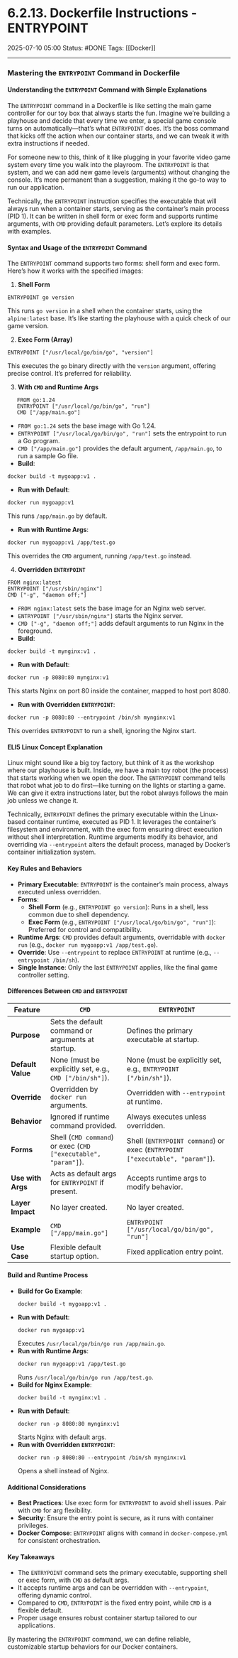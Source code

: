 # 6.2.13. Dockerfile Instructions - ENTRYPOINT

2025-07-10 05:00
Status: #DONE 
Tags: [[Docker]]

---
### Mastering the `ENTRYPOINT` Command in Dockerfile

#### Understanding the `ENTRYPOINT` Command with Simple Explanations

The `ENTRYPOINT` command in a Dockerfile is like setting the main game controller for our toy box that always starts the fun. Imagine we’re building a playhouse and decide that every time we enter, a special game console turns on automatically—that’s what `ENTRYPOINT` does. It’s the boss command that kicks off the action when our container starts, and we can tweak it with extra instructions if needed.

For someone new to this, think of it like plugging in your favorite video game system every time you walk into the playroom. The `ENTRYPOINT` is that system, and we can add new game levels (arguments) without changing the console. It’s more permanent than a suggestion, making it the go-to way to run our application.

Technically, the `ENTRYPOINT` instruction specifies the executable that will always run when a container starts, serving as the container’s main process (PID 1). It can be written in shell form or exec form and supports runtime arguments, with `CMD` providing default parameters. Let’s explore its details with examples.

#### Syntax and Usage of the `ENTRYPOINT` Command

The `ENTRYPOINT` command supports two forms: shell form and exec form. Here’s how it works with the specified images:

1. **Shell Form**
```
ENTRYPOINT go version
```
   This runs `go version` in a shell when the container starts, using the `alpine:latest` base. It’s like starting the playhouse with a quick check of our game version.

2. **Exec Form (Array)**
```
ENTRYPOINT ["/usr/local/go/bin/go", "version"]
```
   This executes the `go` binary directly with the `version` argument, offering precise control. It’s preferred for reliability.

3. **With `CMD` and Runtime Args**
```
   FROM go:1.24
   ENTRYPOINT ["/usr/local/go/bin/go", "run"]
   CMD ["/app/main.go"]
```
   - `FROM go:1.24` sets the base image with Go 1.24.
   - `ENTRYPOINT ["/usr/local/go/bin/go", "run"]` sets the entrypoint to run a Go program.
   - `CMD ["/app/main.go"]` provides the default argument, `/app/main.go`, to run a sample Go file.
   - **Build**: 
```
docker build -t mygoapp:v1 .
```
   - **Run with Default**: 
```
docker run mygoapp:v1
```
This runs `/app/main.go` by default.
   - **Run with Runtime Args**: 
```
docker run mygoapp:v1 /app/test.go
```
This overrides the `CMD` argument, running `/app/test.go` instead.

4. **Overridden `ENTRYPOINT`**
```
FROM nginx:latest
ENTRYPOINT ["/usr/sbin/nginx"]
CMD ["-g", "daemon off;"]
```
   - `FROM nginx:latest` sets the base image for an Nginx web server.
   - `ENTRYPOINT ["/usr/sbin/nginx"]` starts the Nginx server.
   - `CMD ["-g", "daemon off;"]` adds default arguments to run Nginx in the foreground.
   - **Build**: 
```
docker build -t mynginx:v1 .
```
   - **Run with Default**: 
```
docker run -p 8080:80 mynginx:v1
```
This starts Nginx on port 80 inside the container, mapped to host port 8080.
   - **Run with Overridden `ENTRYPOINT`**: 
```
docker run -p 8080:80 --entrypoint /bin/sh mynginx:v1
```     
This overrides `ENTRYPOINT` to run a shell, ignoring the Nginx start.

#### ELI5 Linux Concept Explanation

Linux might sound like a big toy factory, but think of it as the workshop where our playhouse is built. Inside, we have a main toy robot (the process) that starts working when we open the door. The `ENTRYPOINT` command tells that robot what job to do first—like turning on the lights or starting a game. We can give it extra instructions later, but the robot always follows the main job unless we change it.

Technically, `ENTRYPOINT` defines the primary executable within the Linux-based container runtime, executed as PID 1. It leverages the container’s filesystem and environment, with the exec form ensuring direct execution without shell interpretation. Runtime arguments modify its behavior, and overriding via `--entrypoint` alters the default process, managed by Docker’s container initialization system.

#### Key Rules and Behaviors

- **Primary Executable**: `ENTRYPOINT` is the container’s main process, always executed unless overridden.
- **Forms**:
  - **Shell Form** (e.g., `ENTRYPOINT go version`): Runs in a shell, less common due to shell dependency.
  - **Exec Form** (e.g., `ENTRYPOINT ["/usr/local/go/bin/go", "run"]`): Preferred for control and compatibility.
- **Runtime Args**: `CMD` provides default arguments, overridable with `docker run` (e.g., `docker run mygoapp:v1 /app/test.go`).
- **Override**: Use `--entrypoint` to replace `ENTRYPOINT` at runtime (e.g., `--entrypoint /bin/sh`).
- **Single Instance**: Only the last `ENTRYPOINT` applies, like the final game controller setting.

#### Differences Between `CMD` and `ENTRYPOINT`

| Feature                | `CMD`                              | `ENTRYPOINT`                       |
|-------------------------|------------------------------------|------------------------------------|
| **Purpose**            | Sets the default command or arguments at startup. | Defines the primary executable at startup. |
| **Default Value**      | None (must be explicitly set, e.g., `CMD ["/bin/sh"]`). | None (must be explicitly set, e.g., `ENTRYPOINT ["/bin/sh"]`). |
| **Override**           | Overridden by `docker run` arguments. | Overridden with `--entrypoint` at runtime. |
| **Behavior**           | Ignored if runtime command provided. | Always executes unless overridden. |
| **Forms**              | Shell (`CMD command`) or exec (`CMD ["executable", "param"]`). | Shell (`ENTRYPOINT command`) or exec (`ENTRYPOINT ["executable", "param"]`). |
| **Use with Args**      | Acts as default args for `ENTRYPOINT` if present. | Accepts runtime args to modify behavior. |
| **Layer Impact**       | No layer created.                  | No layer created.                  |
| **Example**            | `CMD ["/app/main.go"]`             | `ENTRYPOINT ["/usr/local/go/bin/go", "run"]` |
| **Use Case**           | Flexible default startup option.   | Fixed application entry point.     |

#### Build and Runtime Process

- **Build for Go Example**:
  ```
  docker build -t mygoapp:v1 .
  ```
- **Run with Default**:
  ```
  docker run mygoapp:v1
  ```
  Executes `/usr/local/go/bin/go run /app/main.go`.
- **Run with Runtime Args**:
  ```
  docker run mygoapp:v1 /app/test.go
  ```
  Runs `/usr/local/go/bin/go run /app/test.go`.
- **Build for Nginx Example**:
  ```
  docker build -t mynginx:v1 .
  ```
- **Run with Default**:
  ```
  docker run -p 8080:80 mynginx:v1
  ```
  Starts Nginx with default args.
- **Run with Overridden `ENTRYPOINT`**:
  ```
  docker run -p 8080:80 --entrypoint /bin/sh mynginx:v1
  ```
  Opens a shell instead of Nginx.

#### Additional Considerations

- **Best Practices**: Use exec form for `ENTRYPOINT` to avoid shell issues. Pair with `CMD` for arg flexibility.
- **Security**: Ensure the entry point is secure, as it runs with container privileges.
- **Docker Compose**: `ENTRYPOINT` aligns with `command` in `docker-compose.yml` for consistent orchestration.

#### Key Takeaways

- The `ENTRYPOINT` command sets the primary executable, supporting shell or exec form, with `CMD` as default args.
- It accepts runtime args and can be overridden with `--entrypoint`, offering dynamic control.
- Compared to `CMD`, `ENTRYPOINT` is the fixed entry point, while `CMD` is a flexible default.
- Proper usage ensures robust container startup tailored to our applications.

By mastering the `ENTRYPOINT` command, we can define reliable, customizable startup behaviors for our Docker containers.
